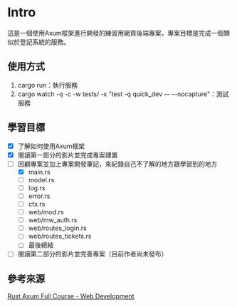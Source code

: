 # Intro

這是一個使用Axum框架進行開發的練習用網頁後端專案，專案目標是完成一個類似於登記系統的服務。

## 使用方式

1. cargo run：執行服務
2. cargo watch -q -c -w tests/ -x "test -q quick_dev -- --nocapture"：測試服務

## 學習目標

- [x] 了解如何使用Axum框架
- [x] 閱讀第一部分的影片並完成專案建置
- [ ] 回顧專案並加上專案開發筆記，來紀錄自己不了解的地方跟學習到的地方
  - [x] main.rs
  - [ ] model.rs
  - [ ] log.rs
  - [ ] error.rs
  - [ ] ctx.rs
  - [ ] web/mod.rs
  - [ ] web/mw_auth.rs
  - [ ] web/routes_login.rs
  - [ ] web/routes_tickets.rs
  - [ ] 最後總結
- [ ] 閱讀第二部分的影片並完善專案（目前作者尚未發布）

## 參考來源

[Rust Axum Full Course - Web Development](https://www.youtube.com/watch?v=XZtlD_m59sM)
